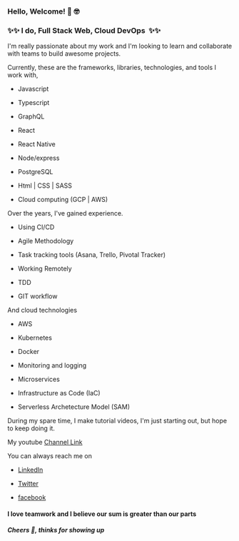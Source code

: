 ### Hello, Welcome! 👋 🤓

### ✨✨ I do, Full Stack Web, Cloud DevOps  ✨✨

I'm really passionate about my work and I'm looking to learn and collaborate with teams to build awesome projects.

Currently, these are the frameworks, libraries, technologies, and tools I work with,

- Javascript

- Typescript

- GraphQL

- React

- React Native

- Node/express

- PostgreSQL

- Html | CSS | SASS

- Cloud computing (GCP | AWS)

Over the years, I've gained experience.

- Using CI/CD

- Agile Methodology

- Task tracking tools (Asana, Trello, Pivotal Tracker)

- Working Remotely

- TDD

- GIT workflow


And cloud technologies
- AWS

- Kubernetes 

- Docker

- Monitoring and logging

- Microservices

- Infrastructure as Code (IaC)

- Serverless Archetecture Model (SAM)

During my spare time, I make tutorial videos, I'm just starting out, but hope to keep doing it. 

My youtube [Channel Link](https://www.youtube.com/channel/UCm4cXpfP080k-0PEag5M2PA?view_as=subscriber)

You can always reach me on

- [LinkedIn](https://www.linkedin.com/in/oliver-ke)

- [Twitter](https://twitter.com/KelechiOliver3)

- [facebook](https://web.facebook.com/kelechi.azorji)

#### I love teamwork and I believe our sum is greater than our parts

##### Cheers 🥂, thinks for showing up 
